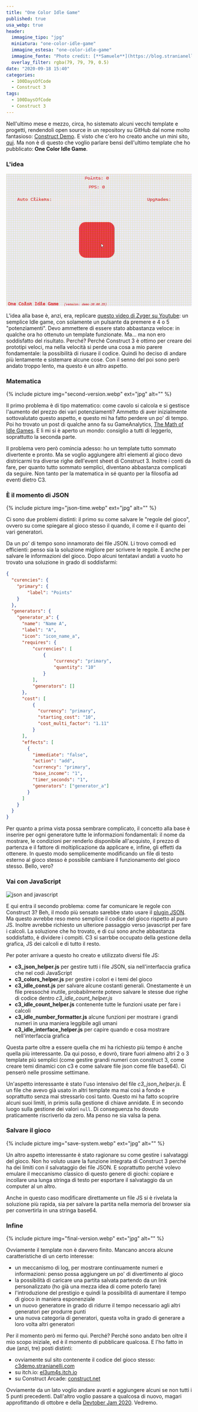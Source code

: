```yaml
---
title: "One Color Idle Game"
published: true
usa_webp: true
header:
  immagine_tipo: "jpg"
  miniatura: "one-color-idle-game"
  immagine_estesa: "one-color-idle-game"
  immagine_fonte: "Photo credit: [**Samuele**](https://blog.stranianelli.com/)"
  overlay_filter: rgba(79, 79, 79, 0.5)
date: "2020-09-18 15:40"
categories:
  - 100DaysOfCode
  - Construct 3
tags:
  - 100DaysOfCode
  - Construct 3
---
```


Nell'ultimo mese e mezzo, circa, ho sistemato alcuni vecchi template e progetti, rendendoli open source in un repository su GitHub dal nome molto fantasioso: [Construct Demo](https://github.com/el3um4s/construct-demo). E visto che c'ero ho creato anche un mini sito, [qui](https://c3demo.stranianelli.com/). Ma non è di questo che voglio parlare bensì dell'ultimo template che ho pubblicato: **One Color Idle Game**.

### L'idea

![json and javascript](https://raw.githubusercontent.com/el3um4s/strani-anelli-blog/master/_posts/2020/2020-09-18-one-color-idle-game/first-version.gif)

L'idea alla base è, anzi, era, replicare [questo video di Zyger su Youtube](https://www.youtube.com/watch?v=5TO_GHShqEQ): un semplice Idle game, con solamente un pulsante da premere e 4 o 5 "potenziamenti". Devo ammettere di essere stato abbastanza veloce: in qualche ora ho ottenuto un template funzionate. Ma... ma non ero soddisfatto del risultato. Perché? Perché Construct 3 è ottimo per creare dei prototipi veloci, ma nella velocità si perde una cosa a mio parere fondamentale: la possibilità di riusare il codice. Quindi ho deciso di andare più lentamente e sistemare alcune cose. Con il senno del poi sono però andato troppo lento, ma questo è un altro aspetto.

### Matematica

{% include picture img="second-version.webp" ext="jpg" alt="" %}

Il primo problema è di tipo matematico: come cavolo si calcola e si gestisce l'aumento del prezzo dei vari potenziamenti? Ammetto di aver inizialmente sottovalutato questo aspetto, e questo mi ha fatto perdere un po' di tempo. Poi ho trovato un post di qualche anno fa su GameAnalytics, [The Math of Idle Games](https://gameanalytics.com/blog/idle-game-mathematics.html). E lì mi si è aperto un mondo: consiglio a tutti di leggerlo, soprattutto la seconda parte.

Il problema vero però comincia adesso: ho un template tutto sommato divertente e pronto. Ma se voglio aggiungere altri elementi al gioco devo districarmi tra diverse righe dell'event sheet di Construct 3. Inoltre i conti da fare, per quanto tutto sommato semplici, diventano abbastanza complicati da seguire. Non tanto per la matematica in sé quanto per la filosofia ad eventi dietro C3.

### È il momento di JSON

{% include picture img="json-time.webp" ext="jpg" alt="" %}

Ci sono due problemi distinti: il primo su come salvare le "regole del gioco", ovvero su come spiegare al gioco stesso il quando, il come e il quanto dei vari generatori.

Da un po' di tempo sono innamorato dei file JSON. Li trovo comodi ed efficienti: penso sia la soluzione migliore per scrivere le regole. E anche per salvare le informazioni del gioco. Dopo alcuni tentatavi andati a vuoto ho trovato una soluzione in grado di soddisfarmi:

```json
{
  "curencies": {
    "primary": {
        "label": "Points"
    }
  },
  "generators": {
    "generator_a": {
      "name": "Name A",
      "label": "A",
      "icon": "icon_name_a",
      "requires": {
          "currencies": [
              {
                  "currency": "primary",
                  "quantity": "10"
              }
          ],
          "generators": []
      },
      "cost": [
          {
            "currency": "primary",
            "starting_cost": "10",
            "cost_multi_factor": "1.11"
          }
      ],
      "effects": [
        {
          "immediate": "false",
          "action": "add",
          "currency": "primary",
          "base_income": "1",
          "timer_seconds": "1",
          "generators": ["generator_a"]
        }
      ]
    }
  }
}
```

Per quanto a prima vista possa sembrare complicato, il concetto alla base è inserire per ogni generatore tutte le informazioni fondamentali: il nome da mostrare, le condizioni per renderlo disponibile all'acquisto, il prezzo di partenza e il fattore di moltiplicazione da applicare e, infine, gli effetti da ottenere. In questo modo semplicemente modificando un file di testo esterno al gioco stesso è possibile cambiare il funzionamento del gioco stesso. Bello, vero?

### Vai con JavaScript

![json and javascript](https://raw.githubusercontent.com/el3um4s/strani-anelli-blog/master/_posts/2020/2020-09-18-one-color-idle-game/json-and-javascript.gif)

E qui entra il secondo problema: come far comunicare le regole con Construct 3? Beh, il modo più sensato sarebbe stato usare il [plugin JSON](https://www.construct.net/en/make-games/manuals/construct-3/plugin-reference/json). Ma questo avrebbe reso meno semplice il codice del gioco rispetto al puro JS. Inoltre avrebbe richiesto un ulteriore passaggio verso javascript per fare i calcoli. La soluzione che ho trovato, e di cui sono anche abbastanza soddisfatto, è dividere i compiti. C3 si sarrbbe occupato della gestione della grafica, JS dei calcoli e di tutto il resto.

Per poter arrivare a questo ho creato e utilizzato diversi file JS:

  - **c3_json_helper.js** per gestire tutti i file JSON, sia nell'interfaccia grafica che nel codi JavaScript
  - **c3_colors_helper.js** per gestire i colori e i temi del gioco
  - **c3_idle_const.js** per salvare alcune costanti generali. Onestamente è un file pressoché inutile, probabilmente potevo salvare le stesse due righe di codice dentro _c3_idle_count_helper.js_
  - **c3_idle_count_helper.js** contenente tutte le funzioni usate per fare i calcoli
  - **c3_idle_number_formatter.js** alcune funzioni per mostrare i grandi numeri in una maniera leggibile agli umani
  - **c3_idle_interface_helper.js** per capire quando e cosa mostrare nell'interfaccia grafica

Questa parte oltre a essere quella che mi ha richiesto più tempo è anche quella più interessante. Da qui posso, e dovrò, tirare fuori almeno altri 2 o 3 template più semplici (come gestire grandi numeri con construct 3, come creare temi dinamici con c3 e come salvare file json come file base64). Ci penserò nelle prossime settimane.

Un'aspetto interessante è stato l'uso intensivo del file _c3_json_helper.js_. È un file che avevo già usato in altri template ma mai così a fondo e soprattutto senza mai stressarlo così tanto. Questo mi ha fatto scoprire alcuni suoi limiti, in primis sulla gestione di chiave annidate. E in secondo luogo sulla gestione dei valori `null`. Di conseguenza ho dovuto praticamente riscriverlo da zero. Ma penso ne sia valsa la pena.

### Salvare il gioco

{% include picture img="save-system.webp" ext="jpg" alt="" %}

Un altro aspetto interessante è stato ragionare su come gestire i salvataggi del gioco. Non ho voluto usare la funzione integrata di Construct 3 perché ha dei limiti con il salvataggio dei file JSON. E soprattutto perché volevo emulare il meccanismo classico di questo genere di giochi: copiare e incollare una lunga stringa di testo per esportare il salvataggio da un computer al un altro.

Anche in questo caso modificare direttamente un file JS si è rivelata la soluzione più rapida, sia per salvare la partita nella memoria del browser sia per convertirla in una stringa base64.

### Infine

{% include picture img="final-version.webp" ext="jpg" alt="" %}

Ovviamente il template non è davvero finito. Mancano ancora alcune caratteristiche di un certo interesse:

  - un meccanismo di log, per mostrare continuamente numeri e informazioni: penso possa aggiungere un po' di divertimento al gioco
  - la possibilità di caricare una partita salvata partendo da un link personalizzato (ho già una mezza idea di come poterlo fare)
  - l'introduzione del prestigio e quindi la possibilità di aumentare il tempo di gioco in maniera esponenziale
  - un nuovo generatore in grado di ridurre il tempo necessario agli altri generatori per produrre punti
  - una nuova categoria di generatori, questa volta in grado di generare a loro volta altri generatori

Per il momento però mi fermo qui. Perché? Perché sono andato ben oltre il mio scopo iniziale, ed è il momento di pubblicare qualcosa. E l'ho fatto in due (anzi, tre) posti distinti:

  - ovviamente sul sito contenente il codice del gioco stesso: [c3demo.stranianelli.com](https://c3demo.stranianelli.com/template/005-one-color-idle-game/)
  - su itch.io: [el3um4s.itch.io](https://el3um4s.itch.io/one-color-idle-game)
  - su Construct Arcade: [construct.net](https://www.construct.net/en/free-online-games/one-color-idle-game-17631/play?via=mn)

Ovviamente da un lato voglio andare avanti e aggiungere alcuni se non tutti i 5 punti precedenti. Dall'altro voglio passare a qualcosa di nuovo, magari approfittando di ottobre e della [Devtober Jam 2020](https://itch.io/jam/devtober-2020). Vedremo.
